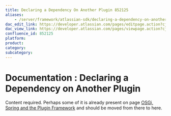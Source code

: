 ```yaml
---
title: Declaring a Dependency On Another Plugin 852125
aliases:
    - /server/framework/atlassian-sdk/declaring-a-dependency-on-another-plugin-852125.html
dac_edit_link: https://developer.atlassian.com/pages/editpage.action?cjm=wozere&pageId=852125
dac_view_link: https://developer.atlassian.com/pages/viewpage.action?cjm=wozere&pageId=852125
confluence_id: 852125
platform:
product:
category:
subcategory:
---
```

# Documentation : Declaring a Dependency on Another Plugin

Content required. Perhaps some of it is already present on page [OSGi, Spring and the Plugin Framework](/server/framework/atlassian-sdk/852146.html) and should be moved from there to here.





















































































































































































































































